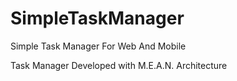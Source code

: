 # SimpleTaskManager
Simple Task Manager For Web And Mobile

Task Manager Developed with M.E.A.N. Architecture
